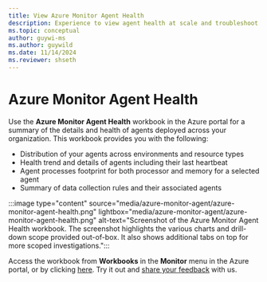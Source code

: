 ```yaml
---
title: View Azure Monitor Agent Health
description: Experience to view agent health at scale and troubleshoot issues related to data collection via agents
ms.topic: conceptual
author: guywi-ms
ms.author: guywild
ms.date: 11/14/2024
ms.reviewer: shseth
---
```


# Azure Monitor Agent Health
Use the **Azure Monitor Agent Health** workbook in the Azure portal for a summary of the details and health of agents deployed across your organization. This workbook provides you with the following:

- Distribution of your agents across environments and resource types 
- Health trend and details of agents including their last heartbeat
- Agent processes footprint for both processor and memory for a selected agent
- Summary of data collection rules and their associated agents

:::image type="content" source="media/azure-monitor-agent/azure-monitor-agent-health.png" lightbox="media/azure-monitor-agent/azure-monitor-agent-health.png" alt-text="Screenshot of the Azure Monitor Agent Health workbook. The screenshot highlights the various charts and drill-down scope provided out-of-box. It also shows additional tabs on top for more scoped investigations.":::

Access the workbook from **Workbooks** in the **Monitor** menu in the Azure portal, or by clicking [here](https://ms.portal.azure.com/#blade/AppInsightsExtension/UsageNotebookBlade/ComponentId/Azure%20Monitor/ConfigurationId/community-Workbooks%2FAzure%20Monitor%20-%20Agents%2FAMA%20Health/Type/workbook/WorkbookTemplateName/AMA%20Health%20(Preview)). Try it out and [share your feedback](mailto:obs-agent-pms@microsoft.com) with us. 




